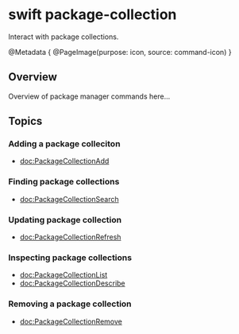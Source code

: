 # swift package-collection

Interact with package collections.

@Metadata {
    @PageImage(purpose: icon, source: command-icon)
}

## Overview

Overview of package manager commands here...

<!-- reference content for the CLI commands `swift package ...` -->

## Topics 

### Adding a package colleciton
- <doc:PackageCollectionAdd>

### Finding package collections
- <doc:PackageCollectionSearch>

### Updating package collection
- <doc:PackageCollectionRefresh>

### Inspecting package collections
- <doc:PackageCollectionList>
- <doc:PackageCollectionDescribe>

### Removing a package collection
- <doc:PackageCollectionRemove>

